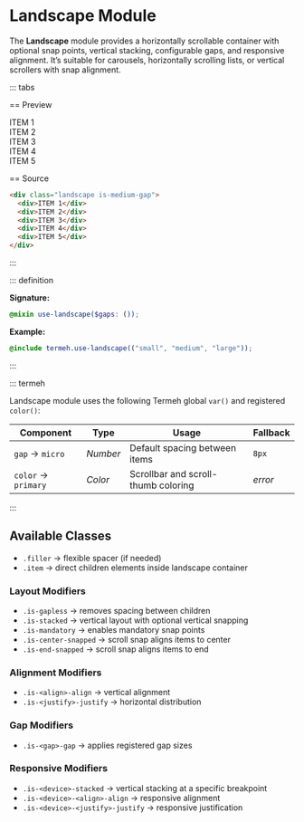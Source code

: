 # Landscape Module

The **Landscape** module provides a horizontally scrollable container with optional snap points, vertical stacking, configurable gaps, and responsive alignment.
It’s suitable for carousels, horizontally scrolling lists, or vertical scrollers with snap alignment.

::: tabs

== Preview

<!-- markdownlint-disable MD033 -->
<Preview height="5rem">
  <div class="landscape is-medium-gap">
    <div class="placeholder is-4x is-light">ITEM 1</div>
    <div class="placeholder is-4x">ITEM 2</div>
    <div class="placeholder is-4x is-light">ITEM 3</div>
    <div class="placeholder is-4x">ITEM 4</div>
    <div class="placeholder is-4x is-light">ITEM 5</div>
  </div>
</Preview>
<!-- markdownlint-enable MD033 -->

== Source

```html
<div class="landscape is-medium-gap">
  <div>ITEM 1</div>
  <div>ITEM 2</div>
  <div>ITEM 3</div>
  <div>ITEM 4</div>
  <div>ITEM 5</div>
</div>
```

:::

::: definition

**Signature:**

```scss
@mixin use-landscape($gaps: ());
```

**Example:**

```scss
@include termeh.use-landscape(("small", "medium", "large"));
```

:::

::: termeh

Landscape module uses the following Termeh global `var()` and registered `color()`:

| Component           | Type     | Usage                               | Fallback |
| ------------------- | -------- | ----------------------------------- | -------- |
| `gap` → `micro`     | _Number_ | Default spacing between items       | `8px`    |
| `color` → `primary` | _Color_  | Scrollbar and scroll-thumb coloring | _error_  |

:::

## Available Classes

- `.filler` → flexible spacer (if needed)
- `.item` → direct children elements inside landscape container

### Layout Modifiers

- `.is-gapless` → removes spacing between children
- `.is-stacked` → vertical layout with optional vertical snapping
- `.is-mandatory` → enables mandatory snap points
- `.is-center-snapped` → scroll snap aligns items to center
- `.is-end-snapped` → scroll snap aligns items to end

### Alignment Modifiers

- `.is-<align>-align` → vertical alignment
- `.is-<justify>-justify` → horizontal distribution

### Gap Modifiers

- `.is-<gap>-gap` → applies registered gap sizes

### Responsive Modifiers

- `.is-<device>-stacked` → vertical stacking at a specific breakpoint
- `.is-<device>-<align>-align` → responsive alignment
- `.is-<device>-<justify>-justify` → responsive justification
